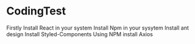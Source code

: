 # CodingTest
Firstly Install React in your system
Install Npm in your sysytem
Install ant design
Install Styled-Components Using NPM
install Axios
